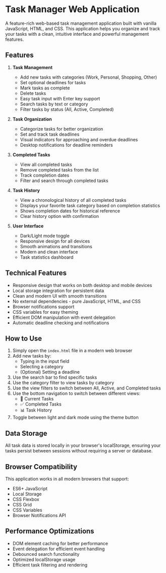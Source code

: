 # Task Manager Web Application

A feature-rich web-based task management application built with vanilla JavaScript, HTML, and CSS. This application helps you organize and track your tasks with a clean, intuitive interface and powerful management features.

## Features

1. **Task Management**
   - Add new tasks with categories (Work, Personal, Shopping, Other)
   - Set optional deadlines for tasks
   - Mark tasks as complete
   - Delete tasks
   - Easy task input with Enter key support
   - Search tasks by text or category
   - Filter tasks by status (All, Active, Completed)

2. **Task Organization**
   - Categorize tasks for better organization
   - Set and track task deadlines
   - Visual indicators for approaching and overdue deadlines
   - Desktop notifications for deadline reminders

3. **Completed Tasks**
   - View all completed tasks
   - Remove completed tasks from the list
   - Track completion dates
   - Filter and search through completed tasks

4. **Task History**
   - View a chronological history of all completed tasks
   - Displays your favorite task category based on completion statistics
   - Shows completion dates for historical reference
   - Clear history option with confirmation

5. **User Interface**
   - Dark/Light mode toggle
   - Responsive design for all devices
   - Smooth animations and transitions
   - Modern and clean interface
   - Task statistics dashboard

## Technical Features

- Responsive design that works on both desktop and mobile devices
- Local storage integration for persistent data
- Clean and modern UI with smooth transitions
- No external dependencies - pure JavaScript, HTML, and CSS
- Browser notifications support
- CSS variables for easy theming
- Efficient DOM manipulation with event delegation
- Automatic deadline checking and notifications

## How to Use

1. Simply open the `index.html` file in a modern web browser
2. Add new tasks by:
   - Typing in the input field
   - Selecting a category
   - (Optional) Setting a deadline
3. Use the search bar to find specific tasks
4. Use the category filter to view tasks by category
5. Use the view filters to switch between All, Active, and Completed tasks
6. Use the bottom navigation to switch between different views:
   - 📝 Current Tasks
   - ✅ Completed Tasks
   - 📊 Task History
7. Toggle between light and dark mode using the theme button

## Data Storage

All task data is stored locally in your browser's localStorage, ensuring your tasks persist between sessions without requiring a server or database.

## Browser Compatibility

This application works in all modern browsers that support:
- ES6+ JavaScript
- Local Storage
- CSS Flexbox
- CSS Grid
- CSS Variables
- Browser Notifications API

## Performance Optimizations

- DOM element caching for better performance
- Event delegation for efficient event handling
- Debounced search functionality
- Optimized localStorage usage
- Efficient task filtering and rendering 